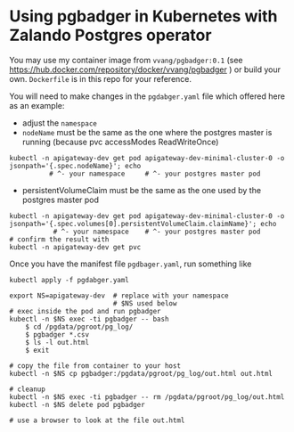 # Using pgbadger in Kubernetes with Zalando Postgres operator

You may use my container image from `vvang/pgbadger:0.1` (see https://hub.docker.com/repository/docker/vvang/pgbadger )
or build your own. `Dockerfile` is in this repo for your reference.

You will need to make changes in the `pgdabger.yaml` file which offered here as an example:
- adjust the `namespace`
- `nodeName` must be the same as the one where the postgres master is running (because pvc accessModes ReadWriteOnce)

```
kubectl -n apigateway-dev get pod apigateway-dev-minimal-cluster-0 -o jsonpath='{.spec.nodeName}'; echo
          # ^- your namespace     # ^- your postgres master pod
```
- persistentVolumeClaim must be the same as the one used by the postgres master pod
```
kubectl -n apigateway-dev get pod apigateway-dev-minimal-cluster-0 -o jsonpath='{.spec.volumes[0].persistentVolumeClaim.claimName}'; echo
           # ^- your namespace    # ^- your postgres master pod
# confirm the result with
kubectl -n apigateway-dev get pvc
```

Once you have the manifest file `pgdbager.yaml`, run something like

```
kubectl apply -f pgdabger.yaml

export NS=apigateway-dev  # replace with your namespace
                          # $NS used below
# exec inside the pod and run pgbadger
kubectl -n $NS exec -ti pgbadger -- bash 
    $ cd /pgdata/pgroot/pg_log/
    $ pgbadger *.csv
    $ ls -l out.html
    $ exit

# copy the file from container to your host
kubectl -n $NS cp pgbadger:/pgdata/pgroot/pg_log/out.html out.html  

# cleanup
kubectl -n $NS exec -ti pgbadger -- rm /pgdata/pgroot/pg_log/out.html
kubectl -n $NS delete pod pgbadger

# use a browser to look at the file out.html
```

